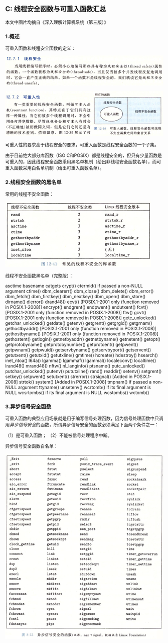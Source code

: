 ## C: 线程安全函数与可重入函数汇总

本文中图片均摘自《深入理解计算机系统（第三版）》

### 1.概述

可重入函数和线程安全函数的定义：

![](/assets/c026_001.PNG)

![](/assets/c026_002.PNG)

可重入性的要求高于线程安全的要求，可重入函数是线程安全函数的一个子集。

由于目前绝大部分库函数（ISO C和POSIX）都是线程安全的，但只有少量函数是可重入的，因此线程安全函数采用黑名单机制（给出非线程安全函数名单），而可重入函数采用白名单机制（给出可重入函数名单）。

### 2.线程安全函数的黑名单

常用的线程不安全函数：

![](/assets/c026_003.PNG)

线程不安全函数黑名单（完整版）：



<tabel>
   <tr>
      <td>asctime</td>
      <td>basename</td>
      <td>catgets</td>
   </tr>
</table>
           crypt()
           ctermid() if passed a non-NULL argument
           ctime()
           dbm_clearerr()
           dbm_close()
           dbm_delete()
           dbm_error()
           dbm_fetch()
           dbm_firstkey()
           dbm_nextkey()
           dbm_open()
           dbm_store()
           dirname()
           dlerror()
           drand48()
           ecvt() [POSIX.1-2001 only (function removed in POSIX.1-2008)]
           encrypt()
           endgrent()
           endpwent()
           endutxent()
           fcvt() [POSIX.1-2001 only (function removed in POSIX.1-2008)]
           ftw()
           gcvt() [POSIX.1-2001 only (function removed in POSIX.1-2008)]
           getc_unlocked()
           getchar_unlocked()
           getdate()
           getenv()
           getgrent()
           getgrgid()
           getgrnam()
           gethostbyaddr() [POSIX.1-2001 only (function removed in POSIX.1-2008)]
           gethostbyname() [POSIX.1-2001 only (function removed in POSIX.1-2008)]
           gethostent()
           getlogin()
           getnetbyaddr()
           getnetbyname()
           getnetent()
           getopt()
           getprotobyname()
           getprotobynumber()
           getprotoent()
           getpwent()
           getpwnam()
           getpwuid()
           getservbyname()
           getservbyport()
           getservent()
           getutxent()
           getutxid()
           getutxline()
           gmtime()
           hcreate()
           hdestroy()
           hsearch()
           inet_ntoa()
           l64a()
           lgamma()
           lgammaf()
           lgammal()
           localeconv()
           localtime()
           lrand48()
           mrand48()
           nftw()
           nl_langinfo()
           ptsname()
           putc_unlocked()
           putchar_unlocked()
           putenv()
           pututxline()
           rand()
           readdir()
           setenv()
           setgrent()
           setkey()
           setpwent()
           setutxent()
           strerror()
           strsignal() [Added in POSIX.1-2008]
           strtok()
           system() [Added in POSIX.1-2008]
           tmpnam() if passed a non-NULL argument
           ttyname()
           unsetenv()
           wcrtomb() if its final argument is NULL
           wcsrtombs() if its final argument is NULL
           wcstombs()
           wctomb()


### 3.异步信号安全函数

可重入函数的典型应用场景就是用于编写信号处理函数，因为信号处理函数中只调用*异步信号安全*的函数，所谓异步信号安全的函数必须满足下面两个条件之一：

（1）是可重入函数；
（2）不能被信号处理程序中断。

异步信号安全函数白名单：

![](/assets/c026_004.PNG)



